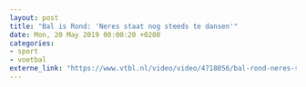 ```yaml
---
layout: post
title: "Bal is Rond: 'Neres staat nog steeds te dansen'"
date: Mon, 20 May 2019 00:00:20 +0200
categories: 
- sport 
- voetbal 
externe_link: "https://www.vtbl.nl/video/video/4718056/bal-rond-neres-staat-nog-steeds-te-dansen"
---
```



